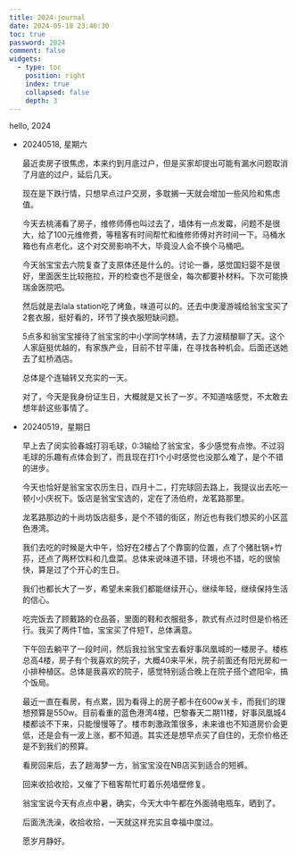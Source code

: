 ```yaml
---
title: 2024-journal
date: 2024-05-18 23:46:30
toc: true
password: 2024
comment: false
widgets:
  - type: toc
    position: right
    index: true
    collapsed: false
    depth: 3
---
```



hello, 2024

<!-- more -->


- 20240518, 星期六
  
  最近卖房子很焦虑，本来约到月底过户，但是买家却提出可能有漏水问题取消了月底的过户，延后几天。

  现在是下跌行情，只想早点过户交房，多耽搁一天就会增加一些风险和焦虑值。

  今天去桃浦看了房子，维修师傅也叫过去了，墙体有一点发霉，问题不是很大，给了100元维修费，等租客有时间帮忙和维修师傅对齐时间一下。马桶水箱也有点老化，这个对交房影响不大，毕竟没人会不换个马桶吧。

  今天翁宝宝去六院复查了支原体还是什么的。讨论一番，感觉国妇婴不是很好，里面医生比较拖拉，开的检查也不是很全，每次都要补材料。下次可能换瑞金医院吧。

  然后就是去lala station吃了烤鱼，味道可以的。还去中庚漫游城给翁宝宝买了2套衣服，挺好看的，环节了换衣服短缺问题。

  5点多和翁宝宝接待了翁宝宝的中小学同学林靖，去了力波精酿聊了天。这个人家庭挺优越的，有家族产业，目前不甘平庸，在寻找各种机会。后面还送她去了虹桥酒店。


  总体是个连轴转又充实的一天。

  对了，今天是我身份证生日，大概就是又长了一岁。不知道啥感觉，不太敢去想年龄这些事情了。

- 20240519，星期日
  
  早上去了闵实验春城打羽毛球，0:3输给了翁宝宝，多少感觉有点惨。不过羽毛球的乐趣有点体会到了，而且现在打1个小时感觉也没那么难了，是个不错的进步。

  今天也恰好是翁宝宝农历生日，四月十二，打完球回去路上，我提议出去吃一顿小小庆祝下。饭店是翁宝宝选的，定在了汤伯府，龙茗路那里。

  龙茗路那边的十尚坊饭店挺多，是个不错的街区，附近也有我们想买的小区蓝色港湾。

  我们去吃的时候是大中午，恰好在2楼占了个靠窗的位置，点了个猪肚锅+竹荪，还点了两杯饮料和几盘菜。总体来说味道不错，环境也不错，吃的很愉快，算是过了个开心的生日。

  我们也都长大了一岁，希望未来我们都能继续开心，继续年轻，继续保持生活的信心。

  吃完饭去了顾戴路的仓品荟，里面的鞋和衣服挺多，款式有点过时但是价格还行。我买了两件T恤，宝宝买了件短T，总体满意。

  下午回去躺平了一段时间，然后我拉翁宝宝去看好事凤凰城的一楼房子。楼栋总高4楼，房子有个我喜欢的院子，大概40来平米，院子前面还有阳光房和一小排种植区。总体是我喜欢的院子，感觉特别适合晚上在院子搭个遮阳伞，搞个饭局。

  最近一直在看房，有点累，因为看得上的房子都卡在600w关卡，而我们的理想预算是550w。目前看重的蓝色港湾4楼，巴黎春天二期11楼，好事凤凰城4楼都谈不下来，只能慢慢等了。楼市刺激政策很多，未来谁也不知道房价会更低，还是会有一波上涨，都不知道。其实还是想早点买了自住的，无奈价格还是不到我们的预算。

  看房回来后，去了趟海梦一方，翁宝宝没在NB店买到适合的短裤。

  回来收拾收拾，又催了下租客帮忙盯着乐苑墙壁修复。

  翁宝宝说今天有点点中暑，确实，今天大中午都在外面骑电瓶车，晒到了。

  后面洗洗澡，收拾收拾，一天就这样充实且幸福中度过。

  愿岁月静好。

  

